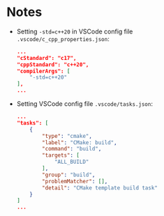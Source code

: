 # Notes


- Setting `-std=c++20` in VSCode config file `.vscode/c_cpp_properties.json`:

    ```json
    ...
    "cStandard": "c17",
    "cppStandard": "c++20",
    "compilerArgs": [
        "-std=c++20"
    ],
    ...
    ```

- Setting VSCode config file `.vscode/tasks.json`:

    ```json
    ...
    "tasks": [
		{
			"type": "cmake",
			"label": "CMake: build",
			"command": "build",
			"targets": [
				"ALL_BUILD"
			],
			"group": "build",
			"problemMatcher": [],
			"detail": "CMake template build task"
		}
	]
    ...
    ```
